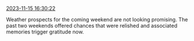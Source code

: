 [2023-11-15 16:30:22](https://mstdn.social/@hill_wanderer/111415513751314328)

Weather prospects for the coming weekend are not looking promising. The past two weekends offered chances that were relished and associated memories trigger gratitude now.